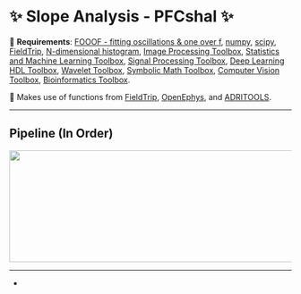 # :sparkles: Slope Analysis - PFCshal :sparkles:
:pushpin: **Requirements**: [FOOOF - fitting oscillations & one over f](https://fooof-tools.github.io/fooof/), [numpy](https://github.com/numpy/numpy), [scipy](https://github.com/scipy/scipy), [FieldTrip](https://github.com/fieldtrip/fieldtrip), [N-dimensional histogram](https://www.mathworks.com/matlabcentral/fileexchange/23897-n-dimensional-histogram), [Image Processing Toolbox](https://www.mathworks.com/products/image.html), [Statistics and Machine Learning Toolbox](https://www.mathworks.com/products/statistics.html), [Signal Processing Toolbox](https://www.mathworks.com/products/signal.html), [Deep Learning HDL Toolbox](https://www.mathworks.com/products/deep-learning-hdl.html), [Wavelet Toolbox](https://www.mathworks.com/products/wavelet.html), [Symbolic Math Toolbox](https://www.mathworks.com/products/symbolic.html), [Computer Vision Toolbox](https://www.mathworks.com/products/computer-vision.html), [Bioinformatics Toolbox](https://www.mathworks.com/products/bioinfo.html).

:pushpin: Makes use of functions from [FieldTrip](https://github.com/fieldtrip/fieldtrip), [OpenEphys](https://github.com/open-ephys/analysis-tools), and 	[ADRITOOLS](https://github.com/Aleman-Z/ADRITOOLS). 

------------------------------------
## Pipeline (In Order)
<a href="url"><img src="https://github.com/pelinozsezer/CBD/blob/main/Chronic/Long%26Short_Ripples/Slope-Analysis/data-processing/pipeline.png" align="center" height="200" width="750" ></a>

------------------------------------

- 



